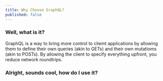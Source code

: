 ```yaml
---
title: Why Choose GraphQL?
published: false
---
```


### Well, what is it?

GraphQL is a way to bring more control to cliemt applications by allowing
them to define their own queries (akin to GETs) and their own mutatioms
(akin to POSTs). By allowing the client to specify everything upfront,
you reduce network roundtrips.

### Alright, sounds cool, how do I use it?

